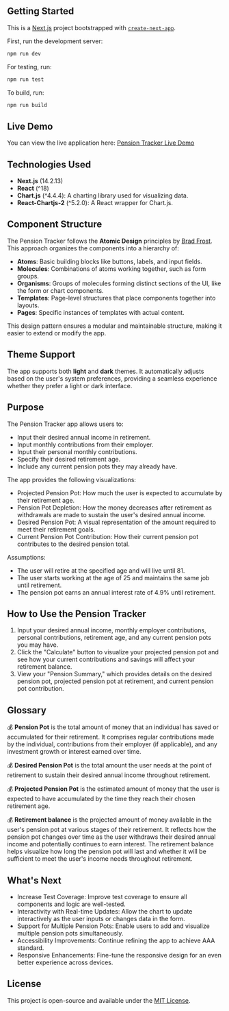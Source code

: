 ## Getting Started

This is a [Next.js](https://nextjs.org) project bootstrapped with [`create-next-app`](https://nextjs.org/docs/app/api-reference/cli/create-next-app).

First, run the development server:

```bash
npm run dev
```

For testing, run:

```bash
npm run test
```

To build, run:

```bash
npm run build
```

## Live Demo

You can view the live application here: [Pension Tracker Live Demo](https://pension-tracker-73vjerx0l-anastasiastarostinas-projects.vercel.app/)

## Technologies Used

- **Next.js** (14.2.13)
- **React** (^18)
- **Chart.js** (^4.4.4): A charting library used for visualizing data.
- **React-Chartjs-2** (^5.2.0): A React wrapper for Chart.js.

## Component Structure

The Pension Tracker follows the **Atomic Design** principles by [Brad Frost](https://bradfrost.com/blog/post/atomic-web-design/). This approach organizes the components into a hierarchy of:

- **Atoms**: Basic building blocks like buttons, labels, and input fields.
- **Molecules**: Combinations of atoms working together, such as form groups.
- **Organisms**: Groups of molecules forming distinct sections of the UI, like the form or chart components.
- **Templates**: Page-level structures that place components together into layouts.
- **Pages**: Specific instances of templates with actual content.

This design pattern ensures a modular and maintainable structure, making it easier to extend or modify the app.

## Theme Support

The app supports both **light** and **dark** themes. It automatically adjusts based on the user's system preferences, providing a seamless experience whether they prefer a light or dark interface.

## Purpose

The Pension Tracker app allows users to:

- Input their desired annual income in retirement.
- Input monthly contributions from their employer.
- Input their personal monthly contributions.
- Specify their desired retirement age.
- Include any current pension pots they may already have.

The app provides the following visualizations:

- Projected Pension Pot: How much the user is expected to accumulate by their retirement age.
- Pension Pot Depletion: How the money decreases after retirement as withdrawals are made to sustain the user's desired annual income.
- Desired Pension Pot: A visual representation of the amount required to meet their retirement goals.
- Current Pension Pot Contribution: How their current pension pot contributes to the desired pension total.

Assumptions:

- The user will retire at the specified age and will live until 81.
- The user starts working at the age of 25 and maintains the same job until retirement.
- The pension pot earns an annual interest rate of 4.9% until retirement.

## How to Use the Pension Tracker

1. Input your desired annual income, monthly employer contributions, personal contributions, retirement age, and any current pension pots you may have.
2. Click the "Calculate" button to visualize your projected pension pot and see how your current contributions and savings will affect your retirement balance.
3. View your "Pension Summary," which provides details on the desired pension pot, projected pension pot at retirement, and current pension pot contribution.

## Glossary

💰 **Pension Pot** is the total amount of money that an individual has saved or accumulated for their retirement. It comprises regular contributions made by the individual, contributions from their employer (if applicable), and any investment growth or interest earned over time.

💰 **Desired Pension Pot** is the total amount the user needs at the point of retirement to sustain their desired annual income throughout retirement.

💰 **Projected Pension Pot** is the estimated amount of money that the user is expected to have accumulated by the time they reach their chosen retirement age.

💰 **Retirement balance** is the projected amount of money available in the user's pension pot at various stages of their retirement. It reflects how the pension pot changes over time as the user withdraws their desired annual income and potentially continues to earn interest. The retirement balance helps visualize how long the pension pot will last and whether it will be sufficient to meet the user's income needs throughout retirement.

## What's Next

- Increase Test Coverage: Improve test coverage to ensure all components and logic are well-tested.
- Interactivity with Real-time Updates: Allow the chart to update interactively as the user inputs or changes data in the form.
- Support for Multiple Pension Pots: Enable users to add and visualize multiple pension pots simultaneously.
- Accessibility Improvements: Continue refining the app to achieve AAA standard.
- Responsive Enhancements: Fine-tune the responsive design for an even better experience across devices.

## License

This project is open-source and available under the [MIT License](https://opensource.org/licenses/MIT).
